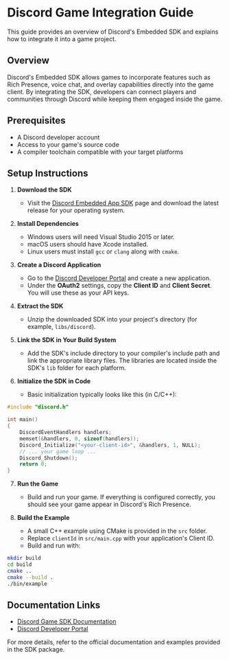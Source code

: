 # Discord Game Integration Guide

This guide provides an overview of Discord's Embedded SDK and explains how to integrate it into a game project.

## Overview

Discord's Embedded SDK allows games to incorporate features such as Rich Presence, voice chat, and overlay capabilities directly into the game client. By integrating the SDK, developers can connect players and communities through Discord while keeping them engaged inside the game.

## Prerequisites

- A Discord developer account
- Access to your game's source code
- A compiler toolchain compatible with your target platforms

## Setup Instructions

1. **Download the SDK**
   - Visit the [Discord Embedded App SDK](https://discord.com/developers/docs/game-sdk/sdk-starter-guide) page and download the latest release for your operating system.

2. **Install Dependencies**
   - Windows users will need Visual Studio 2015 or later.
   - macOS users should have Xcode installed.
   - Linux users must install `gcc` or `clang` along with `cmake`.

3. **Create a Discord Application**
   - Go to the [Discord Developer Portal](https://discord.com/developers/applications) and create a new application.
   - Under the **OAuth2** settings, copy the **Client ID** and **Client Secret**. You will use these as your API keys.

4. **Extract the SDK**
   - Unzip the downloaded SDK into your project's directory (for example, `libs/discord`).

5. **Link the SDK in Your Build System**
   - Add the SDK's include directory to your compiler's include path and link the appropriate library files. The libraries are located inside the SDK's `lib` folder for each platform.

6. **Initialize the SDK in Code**
   - Basic initialization typically looks like this (in C/C++):

```c
#include "discord.h"

int main()
{
    DiscordEventHandlers handlers;
    memset(&handlers, 0, sizeof(handlers));
    Discord_Initialize("<your-client-id>", &handlers, 1, NULL);
    // ... your game loop ...
    Discord_Shutdown();
    return 0;
}
```

7. **Run the Game**
   - Build and run your game. If everything is configured correctly, you should see your game appear in Discord's Rich Presence.

8. **Build the Example**
   - A small C++ example using CMake is provided in the `src` folder.
   - Replace `clientId` in `src/main.cpp` with your application's Client ID.
   - Build and run with:

```bash
mkdir build
cd build
cmake ..
cmake --build .
./bin/example
```

## Documentation Links

- [Discord Game SDK Documentation](https://discord.com/developers/docs/game-sdk/sdk-starter-guide)
- [Discord Developer Portal](https://discord.com/developers/applications)

For more details, refer to the official documentation and examples provided in the SDK package.

